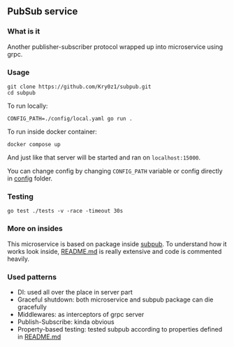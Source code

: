 ## PubSub service

### What is it
Another publisher-subscriber protocol wrapped up into microservice
using grpc.

### Usage
```shell
git clone https://github.com/Kry0z1/subpub.git
cd subpub
```

To run locally:
```shell
CONFIG_PATH=./config/local.yaml go run .
```

To run inside docker container:
```shell
docker compose up
```

And just like that server will be started and ran on `localhost:15000`.

You can change config by changing `CONFIG_PATH` variable or
config directly in [config](./config) folder. 

### Testing
```shell
go test ./tests -v -race -timeout 30s
```

### More on insides
This microservice is based on package inside [subpub](./pkg/subpub).
To understand how it works look inside, [README.md](./pkg/subpub/README.md)
is really extensive and code is commented heavily.

### Used patterns
 - DI: used all over the place in server part
 - Graceful shutdown: both microservice and subpub package
can die gracefully
 - Middlewares: as interceptors of grpc server
 - Publish-Subscribe: kinda obvious
 - Property-based testing: tested subpub according to properties
defined in [README.md](./pkg/subpub/README.md)
